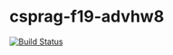 # csprag-f19-advhw8
[![Build Status](https://travis-ci.org/Yand1/csprag-f19-advhw8.svg?branch=master)](https://travis-ci.org/Yand1/csprag-f19-advhw8)
